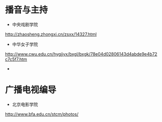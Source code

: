 # 播音与主持 

* 中央戏剧学院

http://zhaosheng.zhongxi.cn/zsxx/14327.html  
    
* 中华女子学院

http://www.cwu.edu.cn/hygjjyx/bxgl/bxgk/78e04d02806143d4abde9e4b72c7c5f7.htm

* 

# 广播电视编导

* 北京电影学院

http://www.bfa.edu.cn/stcm/photos/

